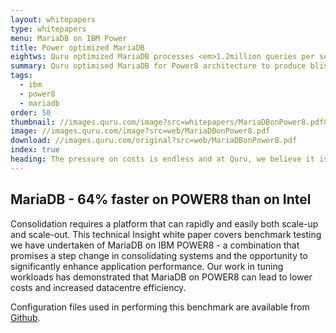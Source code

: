 ```yaml
---
layout: whitepapers
type: whitepapers
menu: MariaDB on IBM Power
title: Power optimized MariaDB
eightws: Quru optimized MariaDB processes <em>1.2million queries per second</em>
summary: Quru optimised MariaDB for Power8 architecture to produce blistering speed ready for consolidation and the reduction of data centre costs.
tags:
  - ibm
  - power8
  - mariadb
order: 50
thumbnail: //images.quru.com/image?src=whitepapers/MariaDBonPower8.pdf&bottom=0.32188&left=0.1674&top=0.0594&right=0.66079
image: //images.quru.com/image?src=web/MariaDBonPower8.pdf
download: //images.quru.com/original?src=web/MariaDBonPower8.pdf
index: true
heading: The pressure on costs is endless and at Quru, we believe it is system ‘consolidation’ that potentially promises major reductions in data centre costs (space + power + cooling) together with lower service contract costs. We have recently been focused on consolidating servers and adding extra compute capacity in the same footprint as a way to enable lower costs and increase application performance.
---
```


## MariaDB - 64% faster on POWER8 than on Intel

Consolidation requires a platform that can rapidly and easily both scale-up and scale-out. This technical Insight white paper covers benchmark testing we have undertaken of MariaDB on IBM POWER8 - a combination that promises a step change in consolidating systems and the opportunity to significantly enhance application performance. Our work in tuning workloads has demonstrated that MariaDB on POWER8 can lead to lower costs and increased datacentre efficiency.

Configuration files used in performing this benchmark are available from [Github](https://github.com/quru/MariaDBonPower8).

